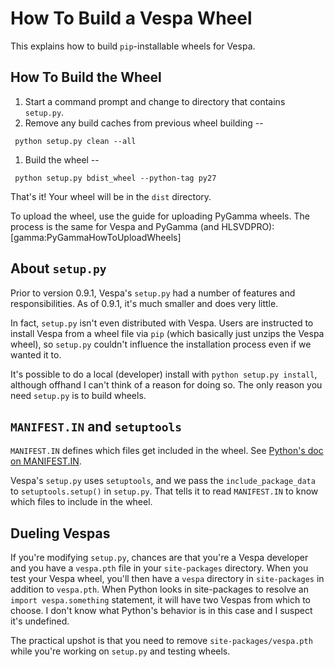 # How To Build a Vespa Wheel
This explains how to build `pip`-installable wheels for Vespa.

## How To Build the Wheel
1. Start a command prompt and change to directory that contains `setup.py`.
1. Remove any build caches from previous wheel building --
```
 python setup.py clean --all
```
1. Build the wheel --
```
 python setup.py bdist_wheel --python-tag py27
```

That's it! Your wheel will be in the `dist` directory.

To upload the wheel, use the guide for uploading PyGamma wheels. The process is the same for Vespa and PyGamma (and HLSVDPRO): [gamma:PyGammaHowToUploadWheels]

## About `setup.py`
Prior to version 0.9.1, Vespa's `setup.py` had a number of features and
responsibilities. As of 0.9.1, it's much smaller and does very little.

In fact, `setup.py` isn't even distributed with Vespa. Users are instructed to
install Vespa from a wheel file via `pip` (which basically just unzips the
Vespa wheel), so `setup.py` couldn't influence
the installation process even if we wanted it to.

It's possible to do a local (developer) install with `python setup.py install`,
although offhand I can't think of a reason for doing so. The only reason
you need `setup.py` is to build wheels.

## `MANIFEST.IN` and `setuptools`
`MANIFEST.IN` defines which files get included in the wheel.
See [Python's doc on MANIFEST.IN](https://docs.python.org/2/distutils/sourcedist.html#specifying-the-files-to-distribute).

Vespa's `setup.py` uses `setuptools`, and we pass the `include_package_data`
to `setuptools.setup()` in `setup.py`. That tells it to read `MANIFEST.IN`
to know which files to include in the wheel.

## Dueling Vespas
If you're modifying `setup.py`, chances are that you're a Vespa developer and
you have a `vespa.pth` file in your `site-packages` directory. When you test
your Vespa wheel, you'll then have a `vespa` directory in
`site-packages` in addition to `vespa.pth`. When Python looks in site-packages
to resolve an `import vespa.something` statement, it will have two Vespas from
which to choose. I don't
know what Python's behavior is in this case and I suspect it's undefined.

The practical upshot is that you need to remove `site-packages/vespa.pth`
while you're working on `setup.py` and testing wheels.